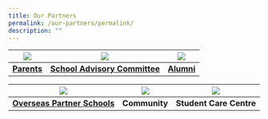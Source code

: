 ```yaml
---
title: Our Partners
permalink: /our-partners/permalink/
description: ""
---
```

| ![](/images/Parents.ico) | ![](/images/Generic%20Icon.ico) | ![](/images/Alumni.ico) |
| :--------: | :--------: | :--------: |
| **[Parents](/our-partners/parents/information-for-parents/)**     | **[School Advisory Committee](/our-partners/school-advisory-committee/)**  | **[Alumni](/our-partners/alumni/)**     |



| ![](/images/Generic%20Icon.ico) | ![](/images/Community.ico) | ![](/images/SSC.ico) |
| :--------: | :--------: | :--------: |
| **[Overseas Partner Schools](/our-partners/overseas-partner-school/)**     | **Community**     | **Student Care Centre**     |